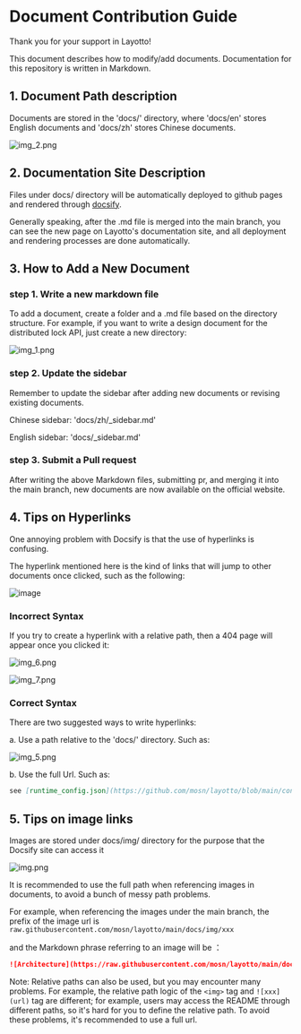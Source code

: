 # Document Contribution Guide

Thank you for your support in Layotto!

This document describes how to modify/add documents. Documentation for this repository is written in Markdown.

## 1. Document Path description

Documents are stored in the 'docs/' directory, where 'docs/en' stores English documents and 'docs/zh' stores Chinese documents.

![img_2.png](/img/development/doc/img_2.png)

## 2. Documentation Site Description
Files under docs/ directory will be automatically deployed to github pages and rendered through [docsify](https://docsify.js.org/#/).

Generally speaking, after the .md file is merged into the main branch, you can see the new page on Layotto's documentation site, and all deployment and rendering processes are done automatically.

## 3. How to Add a New Document
### step 1. Write a new markdown file
To add a document, create a folder and a .md file based on the directory structure. For example, if you want to write a design document for the distributed lock API, just create a new directory:

![img_1.png](/img/development/doc/img_1.png)

### step 2. Update the sidebar
Remember to update the sidebar after adding new documents or revising existing documents.

Chinese sidebar: 'docs/zh/_sidebar.md'

English sidebar: 'docs/_sidebar.md'

### step 3. Submit a Pull request
After writing the above Markdown files, submitting pr, and merging it into the main branch, new documents are now available on the official website.

## 4. Tips on Hyperlinks

One annoying problem with Docsify is that the use of hyperlinks is confusing.

The hyperlink mentioned here is the kind of links that will jump to other documents once clicked, such as the following:

![image](https://user-images.githubusercontent.com/26001097/132220354-db2b6ad0-58e4-46ed-b005-71d8134f725b.png)

### Incorrect Syntax
If you try to create a hyperlink with a relative path, then a 404 page will appear once you clicked it:

![img_6.png](/img/development/doc/img_6.png)

![img_7.png](/img/development/doc/img_7.png)

### Correct Syntax

There are two suggested ways to write hyperlinks:

a. Use a path relative to the 'docs/' directory. Such as:

![img_5.png](/img/development/doc/img_5.png)

b. Use the full Url. Such as:

```markdown
see [runtime_config.json](https://github.com/mosn/layotto/blob/main/configs/runtime_config.json):
```

## 5. Tips on image links
Images are stored under docs/img/ directory for the purpose that the Docsify site can access it

![img.png](/img/development/doc/img.png)

It is recommended to use the full path when referencing images in documents, to avoid a bunch of messy path problems.

For example, when referencing the images under the main branch, the prefix of the image url is `raw.githubusercontent.com/mosn/layotto/main/docs/img/xxx`

and the Markdown phrase referring to an image will be ：

```markdown
![Architecture](https://raw.githubusercontent.com/mosn/layotto/main/docs/img/runtime-architecture.png)
```

Note: Relative paths can also be used, but you may encounter many problems. For example, the relative path logic of the `<img>` tag and `![xxx](url)` tag are different; for example, users may access the README through different paths, so it's hard for you to define the relative path. To avoid these problems, it's recommended to use a full url.
